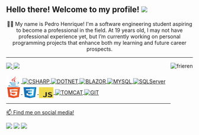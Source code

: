 ## Hello there! Welcome to my profile! <img src="https://i.imgur.com/GNz3qCl.gif" width="30px">

<p align="center">
  👩‍💻 My name is Pedro Henrique! I'm a software engineering student aspiring to become a professional in the field. At 19 years old, I may not have professional experience yet, but I’m currently working on personal programming projects that enhance both my learning and future career prospects.
</p>

---

<img align="right"
     src="https://media1.tenor.com/m/Jxol42Owow0AAAAd/anime-frieren.gif"
     alt="frieren"
     height="410px" />
     
 <div>
  <a href="https://github.com/opedrvisk">
  <img height="180em" src="https://github-readme-stats.vercel.app/api?username=opedrvisk&theme=catppuccin_latte&show_icons=true)"/>
  <img height="229em" src="https://github-readme-stats.vercel.app/api/top-langs/?username=opedrvisk&layout=compact&langs_count=12&theme=catppuccin_latte"/>
 </div>
  
   
<div style="display: inline_block"><br>
  <img align="center" alt="JAVA" height="30" width="40" src="https://raw.githubusercontent.com/devicons/devicon/master/icons/java/java-original.svg" />
  <img align="center" alt="CSHARP" height="30" width="40" src="https://cdn.jsdelivr.net/gh/devicons/devicon@latest/icons/csharp/csharp-original.svg" />
  <img align="center" alt="DOTNET" height="30" width="40" src="https://cdn.jsdelivr.net/gh/devicons/devicon@latest/icons/dotnetcore/dotnetcore-original.svg" />
  <img align="center" alt="BLAZOR" height="30" width="40"  src="https://cdn.jsdelivr.net/gh/devicons/devicon@latest/icons/blazor/blazor-original.svg" />
  <img align="center" alt="MYSQL" height="30" width="40" src="https://cdn.jsdelivr.net/gh/devicons/devicon@latest/icons/mysql/mysql-original.svg" />
  <img align="center" alt="SQLServer" height="30" width="40" src="https://cdn.jsdelivr.net/gh/devicons/devicon@latest/icons/microsoftsqlserver/microsoftsqlserver-original.svg"/         
  <img align="center" alt="PYTHON" height="30" width="40" src="https://raw.githubusercontent.com/devicons/devicon/master/icons/python/python-original.svg">
  <img align="center" alt="HTML" height="30" width="40" src="https://raw.githubusercontent.com/devicons/devicon/master/icons/html5/html5-original.svg">
  <img align="center" alt="CSS" height="30" width="40" src="https://raw.githubusercontent.com/devicons/devicon/master/icons/css3/css3-original.svg">
  <img align="center" alt="JAVASCRIPT" height="30" width="40" src="https://raw.githubusercontent.com/devicons/devicon/master/icons/javascript/javascript-original.svg">
  <img align="center" alt="TOMCAT" height="30" width="40" src="https://cdn.jsdelivr.net/gh/devicons/devicon@latest/icons/tomcat/tomcat-original-wordmark.svg">
  <img align="center" alt="GIT" height="30" width="40" src="https://cdn.jsdelivr.net/gh/devicons/devicon@latest/icons/git/git-original.svg" />
</div>

---

 📫 Find me on social media!
<div> 
  <a href="https://instagram.com/opedrovisk_" target="_blank"><img src="https://img.shields.io/badge/Instagram-E4405F?style=flat&logo=instagram&logoColor=white" target="_blank"></a>
  <a href="https://www.linkedin.com/in/opedrovisk" target="_blank"><img src="https://img.shields.io/badge/LinkedIn-0A66C2?style=flat&logo=linkedin&logoColor=white" target="_blank"></a>
  <a href="https://x.com/opedrovisk" target="_blank"><img src="https://img.shields.io/badge/Twitter-000000?style=flat&logo=x&logoColor=white" target="_blank"></a> 
 	
 
 
